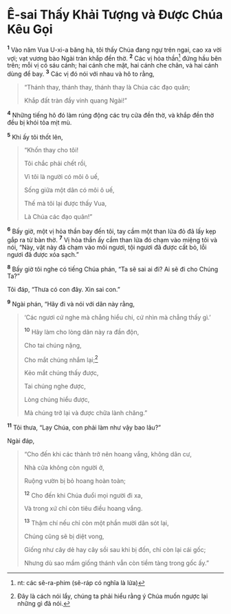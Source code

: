 # Ê-sai Thấy Khải Tượng và Ðược Chúa Kêu Gọi
<sup><b>1</b></sup> Vào năm Vua U-xi-a băng hà, tôi thấy Chúa đang ngự trên ngai, cao xa vời vợi; vạt vương bào Ngài tràn khắp đền thờ. <sup><b>2</b></sup> Các vị hỏa thần[^1-bdca8f38-19ea-4945-a526-851fdfd86557] đứng hầu bên trên; mỗi vị có sáu cánh; hai cánh che mặt, hai cánh che chân, và hai cánh dùng để bay. <sup><b>3</b></sup> Các vị đó nói với nhau và hô to rằng,

> “Thánh thay, thánh thay, thánh thay là Chúa các đạo quân;
> 
> Khắp đất tràn đầy vinh quang Ngài!”

<sup><b>4</b></sup> Những tiếng hô đó làm rúng động các trụ cửa đền thờ, và khắp đền thờ đều bị khói tỏa mịt mù.

<sup><b>5</b></sup> Khi ấy tôi thốt lên,

> “Khốn thay cho tôi!
> 
> Tôi chắc phải chết rồi,
> 
> Vì tôi là người có môi ô uế,
> 
> Sống giữa một dân có môi ô uế,
> 
> Thế mà tôi lại được thấy Vua,
> 
> Là Chúa các đạo quân!”

<sup><b>6</b></sup> Bấy giờ, một vị hỏa thần bay đến tôi, tay cầm một than lửa đỏ đã lấy kẹp gắp ra từ bàn thờ. <sup><b>7</b></sup> Vị hỏa thần ấy cầm than lửa đó chạm vào miệng tôi và nói, “Này, vật này đã chạm vào môi ngươi, tội ngươi đã được cất bỏ, lỗi ngươi đã được xóa sạch.”

<sup><b>8</b></sup> Bấy giờ tôi nghe có tiếng Chúa phán, “Ta sẽ sai ai đi? Ai sẽ đi cho Chúng Ta?”

Tôi đáp, “Thưa có con đây. Xin sai con.”

<sup><b>9</b></sup> Ngài phán, “Hãy đi và nói với dân này rằng,

> ‘Các ngươi cứ nghe mà chẳng hiểu chi, cứ nhìn mà chẳng thấy gì.’
> 
> <sup><b>10</b></sup> Hãy làm cho lòng dân này ra đần độn,
> 
> Cho tai chúng nặng,
> 
> Cho mắt chúng nhắm lại;[^2-bdca8f38-19ea-4945-a526-851fdfd86557]
> 
> Kẻo mắt chúng thấy được,
> 
> Tai chúng nghe được,
> 
> Lòng chúng hiểu được,
> 
> Mà chúng trở lại và được chữa lành chăng.”

<sup><b>11</b></sup> Tôi thưa, “Lạy Chúa, con phải làm như vậy bao lâu?”

Ngài đáp,

> “Cho đến khi các thành trở nên hoang vắng, không dân cư,
> 
> Nhà cửa không còn người ở,
> 
> Ruộng vườn bị bỏ hoang hoàn toàn;
> 
> <sup><b>12</b></sup> Cho đến khi Chúa đuổi mọi người đi xa,
> 
> Và trong xứ chỉ còn tiêu điều hoang vắng.
> 
> <sup><b>13</b></sup> Thậm chí nếu chỉ còn một phần mười dân sót lại,
> 
> Chúng cũng sẽ bị diệt vong,
> 
> Giống như cây dẻ hay cây sồi sau khi bị đốn, chỉ còn lại cái gốc;
> 
> Nhưng dù sao mầm giống thánh vẫn còn tiềm tàng trong gốc ấy.”

[^1-bdca8f38-19ea-4945-a526-851fdfd86557]: nt: các sê-ra-phim (sê-ráp có nghĩa là lửa)
[^2-bdca8f38-19ea-4945-a526-851fdfd86557]: Ðây là cách nói lẩy, chúng ta phải hiểu rằng ý Chúa muốn ngược lại những gì đã nói.
